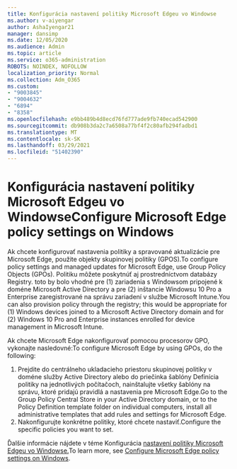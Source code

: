 ```yaml
---
title: Konfigurácia nastavení politiky Microsoft Edgeu vo Windowse
ms.author: v-aiyengar
author: AshaIyengar21
manager: dansimp
ms.date: 12/05/2020
ms.audience: Admin
ms.topic: article
ms.service: o365-administration
ROBOTS: NOINDEX, NOFOLLOW
localization_priority: Normal
ms.collection: Adm_O365
ms.custom:
- "9003845"
- "9004632"
- "6894"
- "8358"
ms.openlocfilehash: e9bb489b4d8ecd76fd777ade9fb740ecad542900
ms.sourcegitcommit: db908b3da2c7a6508a77bf4f2c80afb294fadbd1
ms.translationtype: MT
ms.contentlocale: sk-SK
ms.lasthandoff: 03/29/2021
ms.locfileid: "51402390"
---
```

# <a name="configure-microsoft-edge-policy-settings-on-windows"></a><span data-ttu-id="2fa7c-102">Konfigurácia nastavení politiky Microsoft Edgeu vo Windowse</span><span class="sxs-lookup"><span data-stu-id="2fa7c-102">Configure Microsoft Edge policy settings on Windows</span></span>

<span data-ttu-id="2fa7c-103">Ak chcete konfigurovať nastavenia politiky a spravované aktualizácie pre Microsoft Edge, použite objekty skupinovej politiky (GPOS).</span><span class="sxs-lookup"><span data-stu-id="2fa7c-103">To configure policy settings and managed updates for Microsoft Edge, use Group Policy Objects (GPOs).</span></span> <span data-ttu-id="2fa7c-104">Politiku môžete poskytnúť aj prostredníctvom databázy Registry. toto by bolo vhodné pre (1) zariadenia s Windowsom pripojené k doméne Microsoft Active Directory a pre (2) inštancie Windowsu 10 Pro a Enterprise zaregistrované na správu zariadení v službe Microsoft Intune.</span><span class="sxs-lookup"><span data-stu-id="2fa7c-104">You can also provision policy through the registry; this would be appropriate for (1) Windows devices joined to a Microsoft Active Directory domain and for (2) Windows 10 Pro and Enterprise instances enrolled for device management in Microsoft Intune.</span></span>

<span data-ttu-id="2fa7c-105">Ak chcete Microsoft Edge nakonfigurovať pomocou procesorov GPO, vykonajte nasledovné:</span><span class="sxs-lookup"><span data-stu-id="2fa7c-105">To configure Microsoft Edge by using GPOs, do the following:</span></span>

1. <span data-ttu-id="2fa7c-106">Prejdite do centrálneho ukladacieho priestoru skupinovej politiky v doméne služby Active Directory alebo do priečinka šablóny Definícia politiky na jednotlivých počítačoch, nainštalujte všetky šablóny na správu, ktoré pridajú pravidlá a nastavenia pre Microsoft Edge.</span><span class="sxs-lookup"><span data-stu-id="2fa7c-106">Go to the Group Policy Central Store in your Active Directory domain, or to the Policy Definition template folder on individual computers, install all administrative templates that add rules and settings for Microsoft Edge.</span></span>
2. <span data-ttu-id="2fa7c-107">Nakonfigurujte konkrétne politiky, ktoré chcete nastaviť.</span><span class="sxs-lookup"><span data-stu-id="2fa7c-107">Configure the specific policies you want to set.</span></span>

<span data-ttu-id="2fa7c-108">Ďalšie informácie nájdete v téme Konfigurácia [nastavení politiky Microsoft Edgeu vo Windowse.](https://go.microsoft.com/fwlink/?linkid=2135024)</span><span class="sxs-lookup"><span data-stu-id="2fa7c-108">To learn more, see [Configure Microsoft Edge policy settings on Windows](https://go.microsoft.com/fwlink/?linkid=2135024).</span></span>
